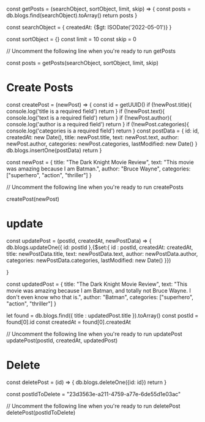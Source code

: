 const getPosts = (searchObject, sortObject, limit, skip) => {
    const posts = db.blogs.find(searchObject).toArray()
    return posts
}

const searchObject = {
    createdAt: {$gt: ISODate('2022-05-01')}
}

const sortObject = {}
const limit = 10
const skip = 0

// Uncomment the following line when you're ready to run getPosts

const posts = getPosts(searchObject, sortObject, limit, skip)



# Create Posts

const createPost = (newPost) => {
    const id = getUUID()
    if (!newPost.title){
        console.log('title is a required field')
        return
    }
    if (!newPost.text){
        console.log('text is a required field')
        return
    }
    if (!newPost.author){
        console.log('author is a required field')
        return
    }
    if (!newPost.categories){
        console.log('categories is a required field')
        return
    }
    const postData = {
        id: id,
        createdAt: new Date(),
        title: newPost.title,
        text: newPost.text,
        author: newPost.author,
        categories: newPost.categories,
        lastModified: new Date()
    }
    db.blogs.insertOne(postData)
    return 
}

const newPost = {
    title: "The Dark Knight Movie Review",
    text: "This movie was amazing because I am Batman.",
    author: "Bruce Wayne",
    categories: ["superhero", "action", "thriller"]
}

// Uncomment the following line when you're ready to run createPosts

createPost(newPost)


# update 

const updatePost = (postId, createdAt, newPostData) => {
    db.blogs.updateOne({
        id: postId
    },{$set:{
        id : postId,
        createdAt: createdAt,
        title: newPostData.title,
        text: newPostData.text,
        author: newPostData.author,
        categories: newPostData.categories,
        lastModified: new Date()
    }})

}

const updatedPost = {
    title: "The Dark Knight Movie Review",
    text: "This movie was amazing because I am Batman, and totally not Bruce Wayne. I don't even know who that is.",
    author: "Batman",
    categories: ["superhero", "action", "thriller"]
}

let found = db.blogs.find({
    title : updatedPost.title
}).toArray()
const postId = found[0].id
const createdAt = found[0].createdAt


// Uncomment the following line when you're ready to run updatePost
updatePost(postId, createdAt, updatedPost)


# Delete

const deletePost = (id) => {
    db.blogs.deleteOne({id: id})
    return
}

const postIdToDelete = "23d3563e-a211-4759-a77e-6de55d1e03ac"


// Uncomment the following line when you're ready to run deletePost
deletePost(postIdToDelete)
